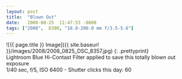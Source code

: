 ```yaml
---
layout: post
title:  "Blown Out"
date:   2008-08-25  11:47:53 -0600
tags: ["2008",  D300, "18.0-200.0 mm f/3.5-5.6"]
---
```

![{{ page.title }} Image]({{ site.baseurl }}/images/2008/2008_0825_DSC_8357.jpg)
{: .prettyprint}  
Lightroom Blue Hi-Contast Filter applied to save this totally blown out exposure  
1/40 sec, f/5, ISO 6400 - Shutter clicks this day: 60